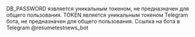 DB_PASSWORD язвляется уникальным токеном, не предназначен для общего пользования.
TOKEN является уникальным токеном Telegram бота, не предназначен для общего пользования.
Ссылка на бота в Telegram @resumetestnews_bot
